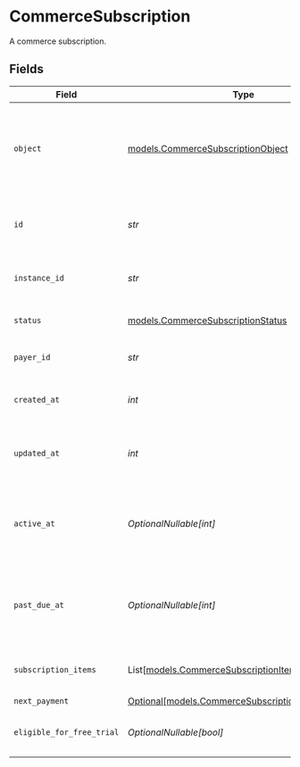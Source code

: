 # CommerceSubscription

A commerce subscription.


## Fields

| Field                                                                                            | Type                                                                                             | Required                                                                                         | Description                                                                                      |
| ------------------------------------------------------------------------------------------------ | ------------------------------------------------------------------------------------------------ | ------------------------------------------------------------------------------------------------ | ------------------------------------------------------------------------------------------------ |
| `object`                                                                                         | [models.CommerceSubscriptionObject](../models/commercesubscriptionobject.md)                     | :heavy_check_mark:                                                                               | String representing the object's type. Objects of the same type share the same value.            |
| `id`                                                                                             | *str*                                                                                            | :heavy_check_mark:                                                                               | Unique identifier for the commerce subscription.                                                 |
| `instance_id`                                                                                    | *str*                                                                                            | :heavy_check_mark:                                                                               | The ID of the instance this subscription belongs to.                                             |
| `status`                                                                                         | [models.CommerceSubscriptionStatus](../models/commercesubscriptionstatus.md)                     | :heavy_check_mark:                                                                               | The current status of the subscription.                                                          |
| `payer_id`                                                                                       | *str*                                                                                            | :heavy_check_mark:                                                                               | The ID of the payer for this subscription.                                                       |
| `created_at`                                                                                     | *int*                                                                                            | :heavy_check_mark:                                                                               | Unix timestamp (milliseconds) of creation.                                                       |
| `updated_at`                                                                                     | *int*                                                                                            | :heavy_check_mark:                                                                               | Unix timestamp (milliseconds) of last update.                                                    |
| `active_at`                                                                                      | *OptionalNullable[int]*                                                                          | :heavy_minus_sign:                                                                               | Unix timestamp (milliseconds) when the subscription became active.                               |
| `past_due_at`                                                                                    | *OptionalNullable[int]*                                                                          | :heavy_minus_sign:                                                                               | Unix timestamp (milliseconds) when the subscription became past due.                             |
| `subscription_items`                                                                             | List[[models.CommerceSubscriptionItem](../models/commercesubscriptionitem.md)]                   | :heavy_check_mark:                                                                               | Array of subscription items in this subscription.                                                |
| `next_payment`                                                                                   | [Optional[models.CommerceSubscriptionNextPayment]](../models/commercesubscriptionnextpayment.md) | :heavy_minus_sign:                                                                               | N/A                                                                                              |
| `eligible_for_free_trial`                                                                        | *OptionalNullable[bool]*                                                                         | :heavy_minus_sign:                                                                               | Whether the payer is eligible for a free trial.                                                  |